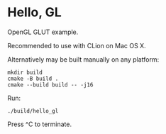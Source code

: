 # Hello, GL

OpenGL GLUT example.

Recommended to use with CLion on Mac OS X.

Alternatively may be built manually on any platform:
```
mkdir build
cmake -B build .
cmake --build build -- -j16
```
Run:
```
./build/hello_gl
```
Press ^C to terminate.
